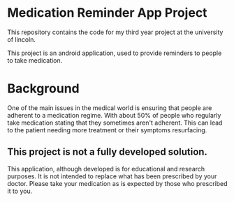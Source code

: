 # Medication Reminder App Project
This repository contains the code for my third year project at the university of lincoln.

This project is an android application, used to provide reminders to people to take medication.

# Background
One of the main issues in the medical world is ensuring that people are adherent to a medication regime. With about 50% of people who regularly take medication stating that they sometimes aren't adherent. This can lead to the patient needing more treatment or their symptoms resurfacing. 

## This project is not a fully developed solution.

This application, although developed is for educational and research purposes. It is not intended to replace what has been prescribed by your doctor. Please take your medication as is expected by those who prescribed it to you.
